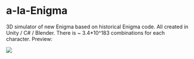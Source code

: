 # a-la-Enigma
3D simulator of new Enigma based on historical Enigma code.
All created in Unity / C# / Blender. 
There is ~ 3.4*10^183 combinations for each character. 
Preview:

<img src = "images/presentation.gif" >

